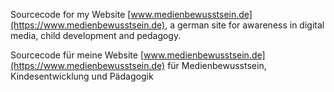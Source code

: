 Sourcecode for my Website [www.medienbewusstsein.de](https://www.medienbewusstsein.de), a german site for awareness in digital media, child development and pedagogy.

Sourcecode für meine Website [www.medienbewusstsein.de](https://www.medienbewusstsein.de) für Medienbewusstsein, Kindesentwicklung und Pädagogik